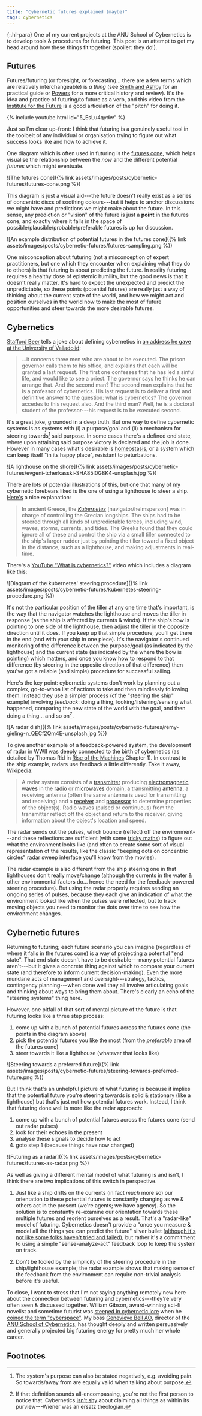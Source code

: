 ```yaml
---
title: "Cybernetic futures explained (maybe)"
tags: cybernetics
---
```


{:.hl-para}
One of my current projects at the ANU School of Cybernetics is to develop tools
& procedures for futuring. This post is an attempt to get my head around how
these things fit together (spoiler: they do!).

## Futures

Futures/futuring (or foresight, or forecasting... there are a few terms which
are relatively interchangeable) is _a thing_ (see [Smith and
Ashby](https://www.howtofuture.com) for an practical guide or
[Powers](https://www.press.uillinois.edu/books/?id=p084690) for a more critical
history and review). It's the idea and practice of futuring/to future as a verb,
and this video from the [Institute for the Future](https://www.iftf.org) is a
good articulation of the "pitch" for doing it.

{% include youtube.html id="5_EsLu4qydw" %}

Just so I'm clear up-front: I think that futuring is a genuinely useful tool in
the toolbelt of any individual or organisation trying to figure out what success
looks like and how to achieve it.

One diagram which is often used in futuring is the [futures
cone](https://thevoroscope.com/publications/foresight-primer/), which helps
visualise the relationship between the _now_ and the different potential
_futures_ which might eventuate.

![The futures cone]({% link assets/images/posts/cybernetic-futures/futures-cone.png %})

This diagram is just a visual aid---the future doesn't really exist as a series
of concentric discs of soothing colours---but it helps to anchor discussions we
might have and predictions we might make about the future. In this sense, any
prediction or "vision" of the future is just a **point** in the futures cone,
and exactly where it falls in the space of
possible/plausible/probable/preferable futures is up for discussion.

![An example distribution of potential futures in the futures cone]({% link assets/images/posts/cybernetic-futures/futures-sampling.png %})

One misconception about futuring (not a misconception of expert practitioners,
but one which they encounter when explaining what they do to others) is that
futuring is about predicting the future. In reality futuring requires a healthy
dose of epistemic humility, but the good news is that it doesn't really matter.
It's hard to expect the unexpected and predict the unpredictable, so these
points (potential futures) are really just a way of thinking about the current
state of the world, and how we might act and position ourselves in the world now
to make the most of future opportunities and steer towards the more desirable
futures.

## Cybernetics

[Stafford Beer](https://en.wikipedia.org/wiki/Stafford_Beer) tells a joke about
defining cybernetics in [an address he gave at the University of
Valladolid](https://www.emerald.com/insight/content/doi/10.1108/03684920210417283/):

> ...it concerns three men who are about to be executed. The prison governor
> calls them to his office, and explains that each will be granted a last
> request. The first one confesses that he has led a sinful life, and would like
> to see a priest. The governor says he thinks he can arrange that. And the
> second man? The second man explains that he is a professor of cybernetics. His
> last request is to deliver a final and definitive answer to the question: what
> is cybernetics? The governor accedes to this request also. And the third man?
> Well, he is a doctoral student of the professor---his request is to be
> executed second.

It's a great joke, grounded in a deep truth. But one way to define cybernetic
systems is as systems with (i) a purpose/goal and (ii) a mechanism for steering
towards[^towards] said purpose. In some cases there's a defined end state, where
upon attaining said purpose victory is declared and the job is done. However in
many cases what's desirable is
[homeostasis](https://en.wikipedia.org/wiki/Homeostasis), or a system which can
keep itself "in its happy place", resistant to peturbations.

[^towards]:
    The system's purpose can also be stated negatively, e.g. avoiding pain. So
    towards/away from are equally valid when talking about purpose.

![A lighthouse on the shore]({% link assets/images/posts/cybernetic-futures/evgeni-tcherkasski-SHA85I0G8K4-unsplash.jpg %})

There are lots of potential illustrations of this, but one that many of my
cybernetic forebears liked is the one of using a lighthouse to steer a ship.
[Here's](https://history-computer.com/the-complete-guide-to-cybernetics/) a nice
explanation:

> In ancient Greece, the
> [_Kubernetes_](https://en.wikipedia.org/wiki/Cybernetics#Etymology)
> [navigator/helmsperson] was in charge of controlling the Grecian longships.
> The ships had to be steered through all kinds of unpredictable forces,
> including wind, waves, storms, currents, and tides. The Greeks found that they
> could ignore all of these and control the ship via a small tiller connected to
> the ship's larger rudder just by pointing the tiller toward a fixed object in
> the distance, such as a lighthouse, and making adjustments in real-time.

There's a [YouTube "What is
cybernetics?"](https://www.youtube.com/watch?v=iXmlbd86YGA) video which includes
a diagram like this:

![Diagram of the kubernetes' steering procedure]({% link assets/images/posts/cybernetic-futures/kubernetes-steering-procedure.png %})

It's not the particular position of the tiller at any one time that's important,
is the way that the navigator watches the lighthouse and moves the tiller in
response (as the ship is affected by currents & winds). If the ship's bow is
pointing to one side of the lighthouse, then adjust the tiller in the opposite
direction until it does. If you keep up that simple procedure, you'll get there
in the end (and with your ship in one piece). It's the navigator's continued
monitoring of the difference between the purpose/goal (as indicated by the
lighthouse) and the current state (as indicated by the where the bow is
pointing) which matters, and once you know how to respond to that difference (by
steering in the opposite direction of that difference) then you've got a
reliable (and simple) procedure for successful sailing.

Here's the key point: cybernetic systems don't work by planning out a complex,
go-to-whoa list of actions to take and then mindlessly following them. Instead
they use a simpler process (cf the "steering the ship" example) involving
_feedback_: doing a thing, looking/listening/sensing what happened, comparing
the new state of the world with the goal, and then doing a thing... and so
on[^all-encompassing].

[^all-encompassing]:
    If that definition sounds all-encompassing, you're not the first person to
    notice that. Cybernetics [isn't
    shy](https://www.pangaro.com/cybernetics-the-center-of-sciences-future.html)
    about claiming all things as within its purview---Wiener was an ersatz
    theologian.

![A radar dish]({% link assets/images/posts/cybernetic-futures/remy-gieling-n_QECf2Qm4E-unsplash.jpg %})

To give another example of a feedback-powered system, the development of radar
in WWII was deeply connected to the birth of cybernetics (as detailed by Thomas
Rid in [Rise of the Machines](https://wwnorton.com/books/Rise-of-the-Machines/)
Chapter 1). In contrast to the ship example, radars use feedback a little
differently. Take it away, [Wikipedia](https://en.wikipedia.org/wiki/Radar):

> A radar system consists of a
> [transmitter](https://en.wikipedia.org/wiki/Transmitter "Transmitter")
> producing [electromagnetic
> waves](https://en.wikipedia.org/wiki/Electromagnetic_wave "Electromagnetic
> wave") in the [radio](https://en.wikipedia.org/wiki/Radio_spectrum "Radio
> spectrum") or [microwaves](https://en.wikipedia.org/wiki/Microwave
> "Microwave") domain, a transmitting
> [antenna](https://en.wikipedia.org/wiki/Antenna_(radio) "Antenna (radio)"), a
> receiving antenna (often the same antenna is used for transmitting and
> receiving) and a [receiver](https://en.wikipedia.org/wiki/Radio_receiver
> "Radio receiver") and
> [processor](https://en.wikipedia.org/wiki/Data_processing_system "Data
> processing system") to determine properties of the object(s). Radio waves
> (pulsed or continuous) from the transmitter reflect off the object and return
> to the receiver, giving information about the object's location and speed.

The radar sends out the pulses, which bounce (reflect) off the environment---and
these reflections are sufficient (with some [tricky
maths](https://nato-us.org/analysis2000/papers/moran.pdf)) to figure out what
the environment looks like (and often to create some sort of visual
representation of the results, like the classic "beeping dots on concentric
circles" radar sweep interface you'll know from the movies).

The radar example is also different from the ship steering one in that
lighthouses don't really move/change (although the currents in the water & other
environmental factors do... hence the need for the feedback-powered steering
procedure). But using the radar properly requires sending an ongoing series of
pulses, because they each give an indication of what the environment looked like
when the pulses were reflected, but to track moving objects you need to monitor
the dots over time to see how the environment changes.

## Cybernetic futures

Returning to futuring; each future scenario you can imagine (regardless of where
it falls in the futures cone) is a way of projecting a potential "end state".
That end state doesn't have to be desirable---many potential futures
aren't---but it gives a concrete thing against which to compare your current
state (and therefore to inform current decision-making). Even the more mundane
acts of management and oversight---strategy, tactics, contingency
planning---when done well they all involve articulating goals and thinking about
ways to bring them about. There's clearly an echo of the "steering systems"
thing here.

However, one pitfall of that sort of mental picture of the future is that
futuring looks like a three step process:

1. come up with a bunch of potential futures across the futures cone (the points
   in the diagram above)
2. pick the potential futures you like the most (from the _preferable_ area of
   the futures cone)
3. steer towards it like a lighthouse (whatever that looks like)

![Steering towards a preferred future]({% link assets/images/posts/cybernetic-futures/steering-towards-preferred-future.png %})

But I think that's an unhelpful picture of what futuring is because it implies
that the potential future you're steering towards is solid & stationary (like a
lighthouse) but that's just not how potential futures work. Instead, I think
that futuring done well is more like the radar approach:

1. come up with a bunch of potential futures across the futures cone (send out
   radar pulses)
2. look for their echoes in the present
3. analyse these signals to decide how to act
4. goto step 1 (because things have now changed)

![Futuring as a radar]({% link assets/images/posts/cybernetic-futures/futures-as-radar.png %})

As well as giving a different mental model of what futuring is and isn't, I
think there are two implications of this switch in perspective.

1. Just like a ship drifts on the currents (in fact _much_ more so) our
   orientation to these potential futures is constantly changing as we & others
   act in the present (we're agents; we have agency). So the solution is to
   constantly re-examine our orientation towards these multiple futures and
   reorient ourselves as a result. That's a "radar-like" model of futuring.
   Cybernetics doesn't provide a "once you measure & model all the things you
   can predict the future" silver bullet ([although it's not like some folks
   haven't tried and
   failed](https://eujournalfuturesresearch.springeropen.com/articles/10.1007/s40309-013-0029-y)),
   but rather it's a commitment to using a simple "sense-analyze-act" feedback
   loop to keep the system on track.

1. Don't be fooled by the simplicity of the steering procedure in the
   ship/lighthouse example; the radar example shows that making sense of the
   feedback from the environment can require non-trivial analysis before it's
   useful.

To close, I want to stress that I'm not saying anything remotely new here about
the connection between futuring and cybernetics---they're very often seen &
discussed together. William Gibson, award-winning sci-fi novelist and sometime
futurist was [steeped in cybernetic
lore](http://www.nytimes.com/2007/08/19/magazine/19wwln-q4-t.html) when he
[coined the term
"cyberspace"](https://www.themarginalian.org/2014/08/26/how-william-gibson-coined-cyberspace/).
My boss [Genevieve Bell
AO](https://cybernetics.anu.edu.au/people/genevieve-bell/), director of the [ANU
School of Cybernetics](https://cybernetics.anu.edu.au), has thought deeply and
written persuasively and generally projected big futuring energy for pretty much
her whole career.

## Footnotes
